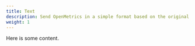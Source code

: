 ```yaml
---
title: Text
description: Send OpenMetrics in a simple format based on the original Prometheus format
weight: 1
---
```


Here is some content.
